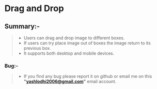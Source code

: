 # Drag and Drop
## Summary:-
>* Users can drag and drop image to different boxes.
>* If users can try place image out of boxes the image return to its previous box.
>* It supports both desktop and mobile devices.

### Bug:-
>* If you find any bug please report it on github or email me on this **"yashlodhi2006@gmail.com"** email account.
